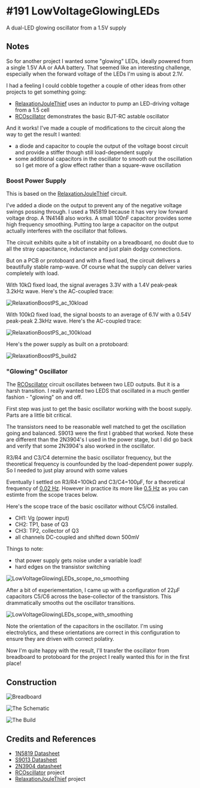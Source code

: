 # #191 LowVoltageGlowingLEDs

A dual-LED glowing oscillator from a 1.5V supply

## Notes

So for another project I wanted some "glowing" LEDs, ideally powered from a single 1.5V AA or AAA battery.
That seemed like an interesting challenge, especially when the forward voltage of the LEDs I'm using is about 2.1V.

I had a feeling I could cobble together a couple of other ideas from other projects to get something going:
* [RelaxationJouleThief](../RelaxationJouleThief) uses an inductor to pump an LED-driving voltage from a 1.5 cell
* [RCOscillator](../RCOscillator) demonstrates the basic BJT-RC astable oscillator

And it works! I've made a couple of modifications to the circuit along the way to get the result I wanted:
* a diode and capacitor to couple the output of the voltage boost circuit and provide a stiffer though still load-dependent supply
* some additional capacitors in the oscillator to smooth out the oscillation so I get more of a glow effect rather than a square-wave oscillation

### Boost Power Supply

This is based on the [RelaxationJouleThief](../RelaxationJouleThief) circuit.

I've added a diode on the output to prevent any of the negative voltage swings possing through.
I used a 1N5819 because it has very low forward voltage drop. A 1N4148 also works.
A small 100nF capacitor provides some high frequency smoothing.
Putting too large a capacitor on the output actually interferes with the oscillator that follows.

The circuit exhibits quite a bit of instabiity on a breadboard, no doubt due to all the stray capacitance, inductance and just plain dodgy connections.

But on a PCB or protoboard and with a fixed load, the circuit delivers a beautifully stable ramp-wave.
Of course what the supply can deliver varies completely with load.

With 10kΩ fixed load, the signal averages 3.3V with a 1.4V peak-peak 3.2kHz wave. Here's the AC-coupled trace:

![RelaxationBoostPS_ac_10kload](./assets/RelaxationBoostPS_ac_10kload.gif?raw=true)

With 100kΩ fixed load, the signal boosts to an average of 6.1V with a 0.54V peak-peak 2.3kHz wave. Here's the AC-coupled trace:

![RelaxationBoostPS_ac_100kload](./assets/RelaxationBoostPS_ac_100kload.gif?raw=true)

Here's the power supply as built on a protoboard:

![RelaxationBoostPS_build2](./assets/RelaxationBoostPS_build2.jpg?raw=true)

### "Glowing" Oscillator

The [RCOscillator](../RCOscillator) circuit oscillates between two LED outputs. But it is a harsh transition.
I really wanted two LEDS that oscillated in a much gentler fashion - "glowing" on and off.

First step was just to get the basic oscillator working with the boost supply. Parts are a little bit critical.

The transistors need to be reasonable well matched to get the oscillation going and balanced. S9013 were the first I grabbed that worked. Note these are different than the 2N3904's I used in the power stage, but I did go back and verify that some 2N3904's also worked in the oscillator.

R3/R4 and C3/C4 determine the basic oscillator frequency, but the theoretical frequency is counfounded by the load-dependent power supply. So I needed to just play around with some values

Eventually I settled on R3/R4=100kΩ and C3/C4=100μF, for a theoretical frequency of
[0.02 Hz](http://www.wolframalpha.com/input/?i=%28ln%282%29+*+%28+100000+*+100*10^-6+%2B+100000+*+100*10^-6+%29%29^-1). However in practice its more like [0.5 Hz](http://www.wolframalpha.com/input/?i=1%2F%289*0.2s%29) as you can estimte from the scope traces below.

Here's the scope trace of the basic oscillator without C5/C6 installed.
* CH1: Vg (power input)
* CH2: TP1, base of Q3
* CH3: TP2, collector of Q3
* all channels DC-coupled and shifted down 500mV

Things to note:
* that power supply gets noise under a variable load!
* hard edges on the transistor switching

![LowVoltageGlowingLEDs_scope_no_smoothing](./assets/LowVoltageGlowingLEDs_scope_no_smoothing.gif?raw=true)

After a bit of experiementation, I came up with a configuration of 22µF capacitors C5/C6 across the base-collector of the transistors. This drammatically smooths out the oscillator transitions.

![LowVoltageGlowingLEDs_scope_with_smoothing](./assets/LowVoltageGlowingLEDs_scope_with_smoothing.gif?raw=true)

Note the orientation of the capacitors in the oscillator. I'm using electrolytics, and these orientations are correct in this configuration to ensure they are driven with correct polatiry.

Now I'm quite happy with the result, I'll transfer the oscillator from breadboard to protoboard for the project I really wanted this for in the first place!


## Construction

![Breadboard](./assets/LowVoltageGlowingLEDs_bb.jpg?raw=true)

![The Schematic](./assets/LowVoltageGlowingLEDs_schematic.jpg?raw=true)

![The Build](./assets/LowVoltageGlowingLEDs_build.jpg?raw=true)

## Credits and References
* [1N5819 Datasheet](http://www.futurlec.com/Diodes/1N5819.shtml)
* [S9013 Datasheet](http://www.futurlec.com/Transistors/S9013.shtml)
* [2N3904 datasheet](http://www.futurlec.com/Transistors/2N3904.shtml)
* [RCOscillator](../RCOscillator) project
* [RelaxationJouleThief](../RelaxationJouleThief) project

